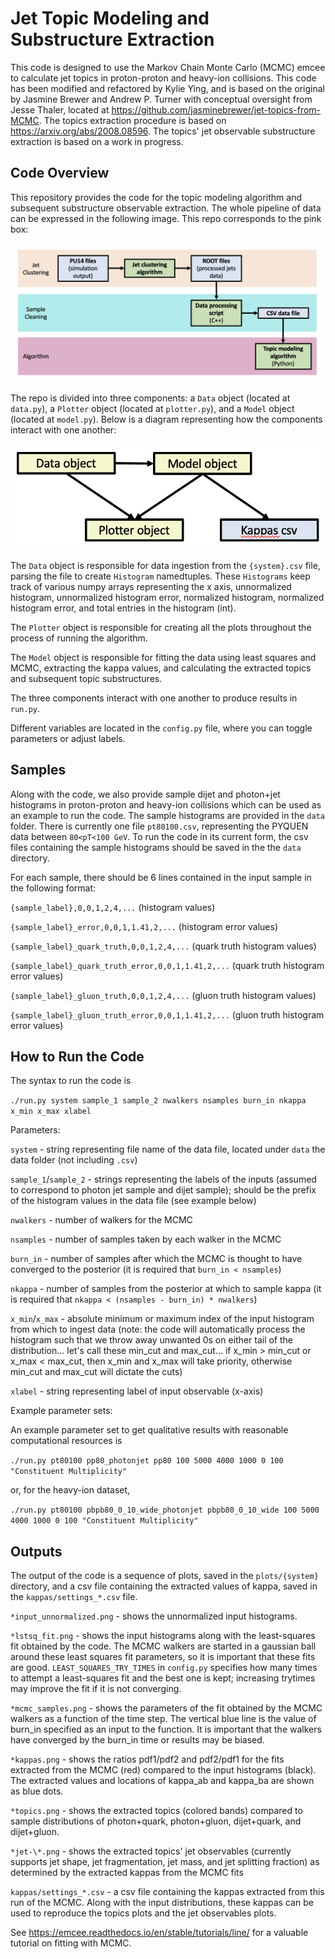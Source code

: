 # Jet Topic Modeling and Substructure Extraction

This code is designed to use the Markov Chain Monte Carlo (MCMC) emcee to calculate jet topics in proton-proton and heavy-ion collisions. This code has been modified and refactored by Kylie Ying, and is based on the original by Jasmine Brewer and Andrew P. Turner with conceptual oversight from Jesse Thaler, located at https://github.com/jasminebrewer/jet-topics-from-MCMC. The topics extraction procedure is based on https://arxiv.org/abs/2008.08596. The topics' jet observable substructure extraction is based on a work in progress.

## Code Overview

This repository provides the code for the topic modeling algorithm and subsequent substructure observable extraction. The whole pipeline of data can be expressed in the following image. This repo corresponds to the pink box:

![Pipeline leading up to topic modeling algorithm](https://github.com/kying18/jet-topics/blob/main/readme-imgs/pipeline.png?raw=true)

The repo is divided into three components: a `Data` object (located at `data.py`), a `Plotter` object (located at `plotter.py`), and a `Model` object (located at `model.py`). Below is a diagram representing how the components interact with one another:

![Components of this repo](https://github.com/kying18/jet-topics/blob/main/readme-imgs/model.png?raw=true)

The `Data` object is responsible for data ingestion from the `{system}.csv` file, parsing the file to create `Histogram` namedtuples. These `Histograms` keep track of various numpy arrays representing the x axis, unnormalized histogram, unnormalized histogram error, normalized histogram, normalized histogram error, and total entries in the histogram (int).

The `Plotter` object is responsible for creating all the plots throughout the process of running the algorithm.

The `Model` object is responsible for fitting the data using least squares and MCMC, extracting the kappa values, and calculating the extracted topics and subsequent topic substructures.

The three components interact with one another to produce results in `run.py`.

Different variables are located in the `config.py` file, where you can toggle parameters or adjust labels.

## Samples

Along with the code, we also provide sample dijet and photon+jet histograms in proton-proton and heavy-ion collisions which can be used as an example to run the code. The sample histograms are provided in the `data` folder. There is currently one file `pt80100.csv`, representing the PYQUEN data between `80<pT<100 GeV`. To run the code in its current form, the csv files containing the sample histograms should be saved in the the `data` directory.

For each sample, there should be 6 lines contained in the input sample in the following format:

`{sample_label},0,0,1,2,4,...` (histogram values)

`{sample_label}_error,0,0,1,1.41,2,...` (histogram error values)

`{sample_label}_quark_truth,0,0,1,2,4,...` (quark truth histogram values)

`{sample_label}_quark_truth_error,0,0,1,1.41,2,...` (quark truth histogram error values)

`{sample_label}_gluon_truth,0,0,1,2,4,...` (gluon truth histogram values)

`{sample_label}_gluon_truth_error,0,0,1,1.41,2,...` (gluon truth histogram error values)

## How to Run the Code

The syntax to run the code is

`./run.py system sample_1 sample_2 nwalkers nsamples burn_in nkappa x_min x_max xlabel`

Parameters:

`system` - string representing file name of the data file, located under `data` the data folder (not including `.csv`)

`sample_1`/`sample_2` - strings representing the labels of the inputs (assumed to correspond to photon jet sample and dijet sample); should be the prefix of the histogram values in the data file (see example below)

`nwalkers` - number of walkers for the MCMC

`nsamples` - number of samples taken by each walker in the MCMC

`burn_in` - number of samples after which the MCMC is thought to have converged to the posterior (it is required that `burn_in < nsamples`)

`nkappa` - number of samples from the posterior at which to sample kappa (it is required that `nkappa < (nsamples - burn_in) * nwalkers`)

`x_min`/`x_max` - absolute minimum or maximum index of the input histogram from which to ingest data (note: the code will automatically process the histogram such that we throw away unwanted 0s on either tail of the distribution... let's call these min_cut and max_cut... if x_min > min_cut or x_max < max_cut, then x_min and x_max will take priority, otherwise min_cut and max_cut will dictate the cuts)

`xlabel` - string representing label of input observable (x-axis)

Example parameter sets:

An example parameter set to get qualitative results with reasonable computational resources is

`./run.py pt80100 pp80_photonjet pp80 100 5000 4000 1000 0 100 "Constituent Multiplicity"`

or, for the heavy-ion dataset,

`./run.py pt80100 pbpb80_0_10_wide_photonjet pbpb80_0_10_wide 100 5000 4000 1000 0 100 "Constituent Multiplicity"`

## Outputs

The output of the code is a sequence of plots, saved in the `plots/{system}` directory, and a csv file containing the extracted values of kappa, saved in the `kappas/settings_*.csv` file.

`*input_unnormalized.png` - shows the unnormalized input histograms.

`*lstsq_fit.png` - shows the input histograms along with the least-squares fit obtained by the code. The MCMC walkers are started in a gaussian ball around these least squares fit parameters, so it is important that these fits are good. `LEAST_SQUARES_TRY_TIMES` in `config.py` specifies how many times to attempt a least-squares fit and the best one is kept; increasing trytimes may improve the fit if it is not converging.

`*mcmc_samples.png` - shows the parameters of the fit obtained by the MCMC walkers as a function of the time step. The vertical blue line is the value of burn_in specified as an input to the function. It is important that the walkers have converged by the burn_in time or results may be biased.

`*kappas.png` - shows the ratios pdf1/pdf2 and pdf2/pdf1 for the fits extracted from the MCMC (red) compared to the input histograms (black). The extracted values and locations of kappa_ab and kappa_ba are shown as blue dots.

`*topics.png` - shows the extracted topics (colored bands) compared to sample distributions of photon+quark, photon+gluon, dijet+quark, and dijet+gluon.

`*jet-\*.png` - shows the extracted topics' jet observables (currently supports jet shape, jet fragmentation, jet mass, and jet splitting fraction) as determined by the extracted kappas from the MCMC fits

`kappas/settings_*.csv` - a csv file containing the kappas extracted from this run of the MCMC. Along with the input distributions, these kappas can be used to reproduce the topics plots and the jet observables plots.

See https://emcee.readthedocs.io/en/stable/tutorials/line/ for a valuable tutorial on fitting with MCMC.
